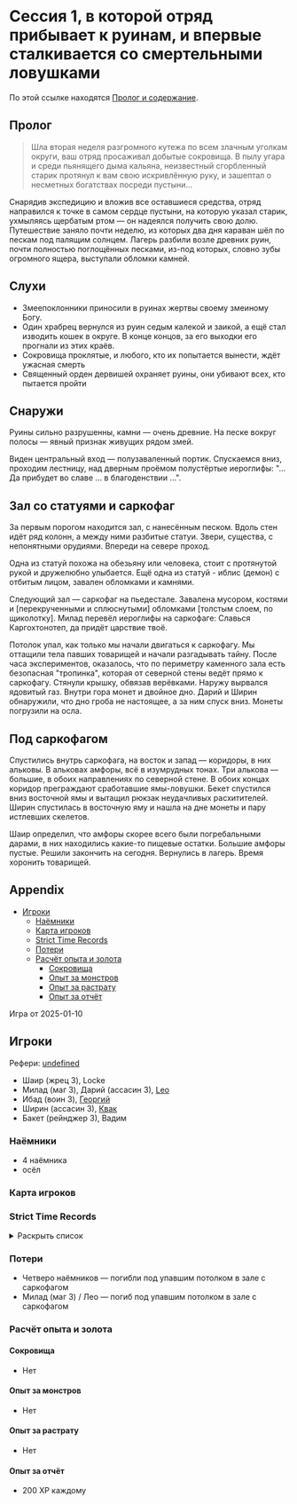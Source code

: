 # Сессия 1, в которой отряд прибывает к руинам, и впервые сталкивается со смертельными ловушками

По этой ссылке находятся [Пролог и содержание](./Readme.md).

## Пролог

> Шла вторая неделя разгромного кутежа по всем злачным уголкам округи, ваш отряд просаживал добытые сокровища. В пылу
> угара и среди пьянящего дыма кальяна, неизвестный сгорбленный старик протянул к вам свою искривлённую руку, и зашептал
> о несметных богатствах посреди пустыни...

Снарядив экспедицию и вложив все оставшиеся средства, отряд направился к точке в самом сердце пустыни, на которую указал
старик, ухмыляясь щербатым ртом — он надеялся получить свою долю. Путешествие заняло почти неделю, из которых два дня
караван шёл по пескам под палящим солнцем. Лагерь разбили возле древних руин, почти полностью поглощённых песками,
из-под которых, словно зубы огромного ящера, выступали обломки камней.

## Слухи

- Змеепоклонники приносили в руинах жертвы своему змеиному Богу.
- Один храбрец вернулся из руин седым калекой и заикой, а ещё стал изводить кошек в округе. В конце концов, за его
  выходки его прогнали из этих краёв.
- Сокровища проклятые, и любого, кто их попытается вынести, ждёт ужасная смерть
- Священный орден дервишей охраняет руины, они убивают всех, кто пытается пройти

## Снаружи

Руины сильно разрушенны, камни — очень древние. На песке вокруг полосы — явный признак живущих рядом змей.

Виден центральный вход — полузаваленный портик. Спускаемся вниз, проходим лестницу, над дверным проёмом полустёртые
иероглифы: "... Да прибудет во славе ... в благоденствии ...".

## Зал со статуями и саркофаг

За первым порогом находится зал, с нанесённым песком. Вдоль стен идёт ряд колонн, а между ними разбитые статуи. Звери,
существа, с непонятными орудиями. Впереди на севере проход.

Одна из статуй похожа на обезьяну или человека, стоит с протянутой рукой и дружелюбно улыбается. Ещё одна из статуй -
иблис (демон) с отбитым лицом, завален обломками и камнями.

Следующий зал — саркофаг на пьедестале. Завалена мусором, костями и [перекрученными и сплюснутыми] обломками [толстым
слоем, по щиколотку]. Милад перевёл иероглифы на саркофаге: Славься Каргохтонотеп, да придёт царствие твоё.

Потолок упал, как только мы начали двигаться к саркофагу. Мы оттащили тела павших товарищей и начали разгадывать тайну.
После часа экспериментов, оказалось, что по периметру каменного зала есть безопасная "тропинка", которая от северной
стены ведёт прямо к саркофагу. Стянули крышку, обвязав верёвками. Наружу вырвался ядовитый газ. Внутри гора монет и
двойное дно. Дарий и Ширин обнаружили, что дно гроба не настоящее, а за ним спуск вниз. Монеты погрузили на осла.

## Под саркофагом

Спустились внутрь саркофага, на восток и запад — коридоры, в них альковы. В альковах амфоры, всё в изумрудных тонах. Три
алькова — большие, в обоих направлениях по северной стене. В обоих концах коридор преграждают сработавшие ямы-ловушки.
Бекет спустился вниз восточной ямы и вытащил рюкзак неудачливых расхитителей. Ширин спустилась в восточную яму и нашла
на дне монеты и пару истлевших скелетов.

Шаир определил, что амфоры скорее всего были погребальными дарами, в них находились какие-то пищевые остатки. Большие
амфоры пустые. Решили закончить на сегодня. Вернулись в лагерь. Время хоронить товарищей.

## Appendix

<!-- toc -->

- [Игроки](#%D0%B8%D0%B3%D1%80%D0%BE%D0%BA%D0%B8)
  - [Наёмники](#%D0%BD%D0%B0%D1%91%D0%BC%D0%BD%D0%B8%D0%BA%D0%B8)
  - [Карта игроков](#%D0%BA%D0%B0%D1%80%D1%82%D0%B0-%D0%B8%D0%B3%D1%80%D0%BE%D0%BA%D0%BE%D0%B2)
  - [Strict Time Records](#strict-time-records)
  - [Потери](#%D0%BF%D0%BE%D1%82%D0%B5%D1%80%D0%B8)
  - [Расчёт опыта и золота](#%D1%80%D0%B0%D1%81%D1%87%D1%91%D1%82-%D0%BE%D0%BF%D1%8B%D1%82%D0%B0-%D0%B8-%D0%B7%D0%BE%D0%BB%D0%BE%D1%82%D0%B0)
    - [Сокровища](#%D1%81%D0%BE%D0%BA%D1%80%D0%BE%D0%B2%D0%B8%D1%89%D0%B0)
    - [Опыт за монстров](#%D0%BE%D0%BF%D1%8B%D1%82-%D0%B7%D0%B0-%D0%BC%D0%BE%D0%BD%D1%81%D1%82%D1%80%D0%BE%D0%B2)
    - [Опыт за растрату](#%D0%BE%D0%BF%D1%8B%D1%82-%D0%B7%D0%B0-%D1%80%D0%B0%D1%81%D1%82%D1%80%D0%B0%D1%82%D1%83)
    - [Опыт за отчёт](#%D0%BE%D0%BF%D1%8B%D1%82-%D0%B7%D0%B0-%D0%BE%D1%82%D1%87%D1%91%D1%82)

<!-- tocstop -->

Игра от 2025-01-10

## Игроки

Рефери: [undefined](https://t.me/oktottrpg)

- Шаир (жрец 3), Locke
- Милад (маг 3), Дарий (ассасин 3), [Leo](https://t.me/fiftyforfifty)
- Ибад (воин 3), [Георгий](https://t.me/lowcult)
- Ширин (ассасин 3), [Квак](https://t.me/troglog)
- Бакет (рейнджер 3), Вадим

### Наёмники

- 4 наёмника
- осёл

### Карта игроков

<!--
<a title="" href="">
  <img src="" style="width:800px" />
</a>
-->

### Strict Time Records

<details><summary>Раскрыть список</summary>

По дням

- 1 день: 1ч + 2ч20м (игра 1) 10 января

</details>

### Потери

- Четверо наёмников — погибли под упавшим потолком в зале с саркофагом
- Милад (маг 3) / Лео — погиб под упавшим потолком в зале с саркофагом

### Расчёт опыта и золота

#### Сокровища

- Нет

#### Опыт за монстров

- Нет

#### Опыт за растрату

- Нет

#### Опыт за отчёт

- 200 XP каждому
